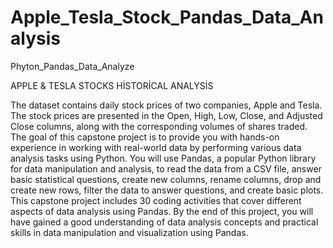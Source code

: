 # Apple_Tesla_Stock_Pandas_Data_Analysis
 Phyton_Pandas_Data_Analyze

 APPLE & TESLA STOCKS HİSTORİCAL ANALYSİS

The dataset contains daily stock prices of two companies, Apple and Tesla. The stock prices are presented in the Open, High, Low, Close, and Adjusted Close columns, along with the corresponding volumes of shares traded.
The goal of this capstone project is to provide you with hands-on experience in working with real-world data by performing various data analysis tasks using Python. You will use Pandas, a popular Python library for data manipulation and analysis, to read the data from a CSV file, answer basic statistical questions, create new columns, rename columns, drop and create new rows, filter the data to answer questions, and create basic plots.
This capstone project includes 30 coding activities that cover different aspects of data analysis using Pandas. By the end of this project, you will have gained a good understanding of data analysis concepts and practical skills in data manipulation and visualization using Pandas.


